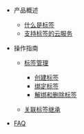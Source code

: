 * 产品概述

  * [什么是标签](/label/WhatAreTags)
  * [支持标签的云服务](/label/SupportedServices)
* 操作指南
  
  * [标签管理](/label/TagManagement)
    
    * [创建标签](/label/CreateTag)
    * [绑定标签](/label/BindTag)
    * [解绑和删除标签](/label/UnbindDeleteTag)
  * [关联标签继承](/label/TagInheritance)
* [FAQ](/label/FAQ)

